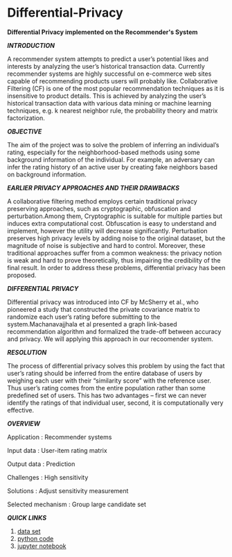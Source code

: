 # Differential-Privacy

**Differential Privacy implemented on the Recommender's System**

***INTRODUCTION***

A recommender system attempts to predict a user’s potential likes and interests
by analyzing the user’s historical transaction data. Currently recommender systems
are highly successful on e-commerce web sites capable of recommending
products users will probably like. Collaborative Filtering (CF) is one of the most
popular recommendation techniques as it is insensitive to product details. This is
achieved by analyzing the user’s historical transaction data with various data mining
or machine learning techniques, e.g. k nearest neighbor rule, the probability theory
and matrix factorization.

***OBJECTIVE***

The aim of the project was to solve the problem of inferring an individual’s rating, especially for the neighborhood-based methods using some background information of the individual. For example, an adversary can infer the rating history of an active user by creating fake neighbors based on background information.

***EARLIER PRIVACY APPROACHES AND THEIR DRAWBACKS***

A collaborative filtering method employs certain traditional privacy
preserving approaches, such as cryptographic, obfuscation and perturbation.Among
them, Cryptographic is suitable for multiple parties but induces extra computational
cost. Obfuscation is easy to understand and implement, however the utility
will decrease significantly. Perturbation preserves high privacy levels by
adding noise to the original dataset, but the magnitude of noise is subjective and
hard to control. Moreover, these traditional approaches suffer from a common
weakness: the privacy notion is weak and hard to prove theoretically, thus impairing
the credibility of the final result. In order to address these problems, differential
privacy has been proposed.

***DIFFERENTIAL PRIVACY***

Differential privacy was introduced into CF by McSherry et al., who
pioneered a study that constructed the private covariance matrix to randomize each
user’s rating before submitting to the system.Machanavajjhala et al presented
a graph link-based recommendation algorithm and formalized the trade-off between
accuracy and privacy. We will applying this approach in our recoomender system. 

***RESOLUTION***

The process of differential privacy solves this problem by using the fact that user’s rating should be inferred from the
entire database of users by weighing each user with their “similarity score” with the reference user. Thus user’s
rating comes from the entire population rather than some predefined set of users. This has two advantages – first
we can never identify the ratings of that individual user, second, it is computationally very effective.

***OVERVIEW***

Application             : Recommender systems

Input data              : User-item rating matrix

Output data             : Prediction

Challenges              : High sensitivity

Solutions               : Adjust sensitivity measurement

Selected mechanism      : Group large candidate set

***QUICK LINKS***
1. [data set](https://github.com/dintellect/Differential-Privacy/blob/master/Differential%20Privacy/Netdata.csv)
2. [python code](https://github.com/dintellect/Differential-Privacy/blob/master/Differential%20Privacy/Code.py)
3. [jupyter notebook](https://github.com/dintellect/Differential-Privacy/blob/master/Differential%20Privacy/Testing.ipynb)

